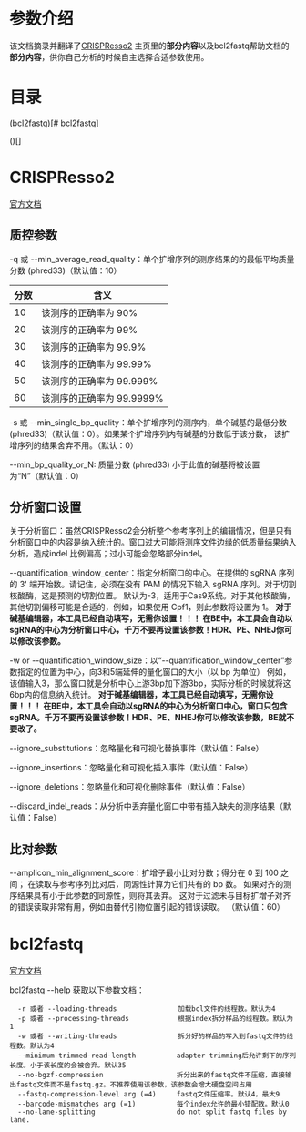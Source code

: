 # 参数介绍
该文档摘录并翻译了[CRISPResso2](https://github.com/pinellolab/CRISPResso2)
主页里的**部分内容**以及bcl2fastq帮助文档的**部分内容**，供你自己分析的时候自主选择合适参数使用。

# 目录
(bcl2fastq)[# bcl2fastq]

()[]



# CRISPResso2
[官方文档](https://github.com/pinellolab/CRISPResso2)

## 质控参数

-q 或 --min_average_read_quality：单个扩增序列的测序结果的的最低平均质量分数 (phred33)（默认值：10）


| 分数  | 含义                |
|-----|-------------------|
| 10  | 该测序的正确率为 90%      |
| 20  | 该测序的正确率为 99%      |
| 30  | 该测序的正确率为 99.9%    |
| 40  | 该测序的正确率为 99.99%   |
| 50  | 该测序的正确率为 99.999%  |
| 60  | 该测序的正确率为 99.9999% |

-s 或 --min_single_bp_quality：单个扩增序列的测序内，单个碱基的最低分数 (phred33)（默认值：0）。如果某个扩增序列内有碱基的分数低于该分数，
该扩增序列的结果舍弃不用。（默认：0）

--min_bp_quality_or_N: 质量分数 (phred33) 小于此值的碱基将被设置为“N”（默认值：0）


## 分析窗口设置
关于分析窗口：虽然CRISPResso2会分析整个参考序列上的编辑情况，但是只有分析窗口中的内容是纳入统计的。窗口过大可能将测序文件边缘的低质量结果纳入分析，造成indel
比例偏高；过小可能会忽略部分indel。

--quantification_window_center：指定分析窗口的中心。在提供的 sgRNA 序列的 3' 端开始数。请记住，必须在没有 PAM 的情况下输入 sgRNA 序列。对于切割核酸酶，这是预测的切割位置。
默认为-3，适用于Cas9系统。对于其他核酸酶，其他切割偏移可能是合适的，例如，如果使用 Cpf1，则此参数将设置为 1。
**对于碱基编辑器，本工具已经自动填写，无需你设置！！！
在BE中，本工具会自动以sgRNA的中心为分析窗口中心，千万不要再设置该参数！HDR、PE、NHEJ你可以修改该参数。**


-w or --quantification_window_size：以“--quantification_window_center”参数指定的位置为中心，向3和5端延伸的量化窗口的大小（以 bp 为单位）
例如，该值输入3，那么窗口就是分析中心上游3bp加下游3bp，实际分析的时候就将这6bp内的信息纳入统计。
**对于碱基编辑器，本工具已经自动填写，无需你设置！！！
在BE中，本工具会自动以sgRNA的中心为分析窗口中心，窗口只包含sgRNA。千万不要再设置该参数！HDR、PE、NHEJ你可以修改该参数，BE就不要改了。**

--ignore_substitutions：忽略量化和可视化替换事件（默认值：False）

--ignore_insertions：忽略量化和可视化插入事件（默认值：False）

--ignore_deletions：忽略量化和可视化删除事件（默认值：False）

--discard_indel_reads：从分析中丢弃量化窗口中带有插入缺失的测序结果（默认值：False）


## 比对参数

--amplicon_min_alignment_score：扩增子最小比对分数；得分在 0 到 100 之间；
在读取与参考序列比对后，同源性计算为它们共有的 bp 数。
如果对齐的测序结果具有小于此参数的同源性，则将其丢弃。
这对于过滤未与目标扩增子对齐的错误读取非常有用，例如由替代引物位置引起的错误读取。 （默认值：60）



# bcl2fastq
[官方文档](https://support.illumina.com/sequencing/sequencing_software/bcl2fastq-conversion-software.html)

bcl2fastq --help 获取以下参数文档：
```commandline
  -r 或者 --loading-threads               加载bcl文件的线程数。默认为4
  -p 或者 --processing-threads            根据index拆分样品的线程数。默认为1
  -w 或者 --writing-threads               拆分好的样品的写入到fastq文件的线程数。默认为4
  --minimum-trimmed-read-length          adapter trimming后允许剩下的序列长度。小于该长度的会被舍弃。默认35
  --no-bgzf-compression                  拆分出来的fastq文件不压缩，直接输出fastq文件而不是fastq.gz。不推荐使用该参数，该参数会增大硬盘空间占用
  --fastq-compression-level arg (=4)     fastq文件压缩率。默认4，最大9
  --barcode-mismatches arg (=1)          每个index允许的最小错配数。默认0
  --no-lane-splitting                    do not split fastq files by lane.
```
